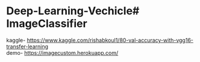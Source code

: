 # Deep-Learning-Vechicle# ImageClassifier

kaggle- https://www.kaggle.com/rishabkoul1/80-val-accuracy-with-vgg16-transfer-learning <br>
demo- https://imagecustom.herokuapp.com/
